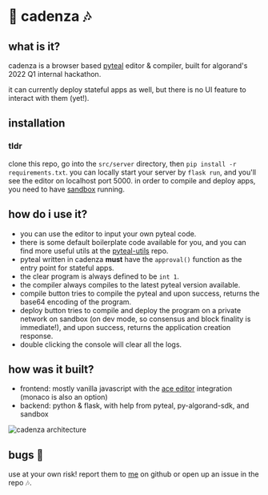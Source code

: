 # 🎼 cadenza 🎶

## what is it?

cadenza is a browser based [pyteal](https://github.com/algorand/pyteal) editor & compiler, built for algorand's 2022 Q1 internal hackathon. 

it can currently deploy stateful apps as well, but there is no UI feature to interact with them (yet!).

## installation

### tldr

clone this repo, go into the `src/server` directory, then `pip install -r requirements.txt`. you can locally start your server by `flask run`, and you'll see the editor on localhost port 5000. in order to compile and deploy apps, you need to have [sandbox](https://github.com/algorand/sandbox) running. 

## how do i use it?
* you can use the editor to input your own pyteal code.
* there is some default boilerplate code available for you, and you can find more useful utils at the [pyteal-utils](https://github.com/algorand/pyteal-utils) repo. 
* pyteal written in cadenza **must** have the `approval()` function as the entry point for stateful apps.
* the clear program is always defined to be `int 1`.
* the compiler always compiles to the latest pyteal version available.
* compile button tries to compile the pyteal and upon success, returns the base64 encoding of the program.
* deploy button tries to compile and deploy the program on a private network on sandbox (on dev mode, so consensus and block finality is immediate!), and upon success, returns the application creation response.
* double clicking the console will clear all the logs.

## how was it built?
* frontend: mostly vanilla javascript with the [ace editor](https://ace.c9.io/) integration (monaco is also an option)
* backend: python & flask, with help from pyteal, py-algorand-sdk, and sandbox

![cadenza architecture](https://user-images.githubusercontent.com/86622919/162258699-9708ea60-6c79-44f0-ae16-fdbab13881bb.png)

## bugs 🐞
use at your own risk! report them to [me](https://github.com/algochoi) on github or open up an issue in the repo 🎶.
